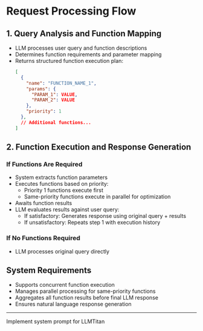# Request Processing Flow

## 1. Query Analysis and Function Mapping
- LLM processes user query and function descriptions
- Determines function requirements and parameter mapping
- Returns structured function execution plan:
  ```json
  [
    {
      "name": "FUNCTION_NAME_1",
      "params": {
        "PARAM_1": VALUE,
        "PARAM_2": VALUE
      },
      "priority": 1
    },
    // Additional functions...
  ]
  ```

## 2. Function Execution and Response Generation
### If Functions Are Required
- System extracts function parameters
- Executes functions based on priority:
  - Priority 1 functions execute first
  - Same-priority functions execute in parallel for optimization
- Awaits function results
- LLM evaluates results against user query:
  - If satisfactory: Generates response using original query + results
  - If unsatisfactory: Repeats step 1 with execution history

### If No Functions Required
- LLM processes original query directly

## System Requirements
- Supports concurrent function execution
- Manages parallel processing for same-priority functions
- Aggregates all function results before final LLM response
- Ensures natural language response generation

---

Implement system prompt for LLMTitan
